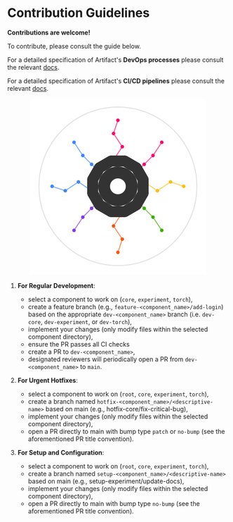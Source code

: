# Contribution Guidelines

**Contributions are welcome!**

To contribute, please consult the guide below.

For a detailed specification of Artifact's **DevOps processes** please consult the relevant [docs](../.github/docs/devops.md).

For a detailed specification of Artifact's **CI/CD pipelines** please consult the relevant [docs](../.github/docs/cicd.md).

<p align="center">
  <img src="../assets/artifact_ml_logo.svg" width="400" alt="Artifact-ML Logo">
</p>


1. **For Regular Development**:
   - select a component to work on (`core`, `experiment`, `torch`),
   - create a feature branch (e.g., `feature-<component_name>/add-login`) based on the appropriate `dev-<component_name>` branch (i.e. `dev-core`, `dev-experiment`, or `dev-torch`),
   - implement your changes (only modify files within the selected component directory),
   - ensure the PR passes all CI checks
   - create a PR to `dev-<component_name>`,
   - designated reviewers will periodically open a PR from `dev-<component_name>` to `main`.

2. **For Urgent Hotfixes**:
   - select a component to work on (`root`, `core`, `experiment`, `torch`),
   - create a branch named `hotfix-<component_name>/<descriptive-name>` based on main (e.g., hotfix-core/fix-critical-bug),
   - implement your changes (only modify files within the selected component directory),
   - open a PR directly to main with bump type `patch` or `no-bump` (see the aforementioned PR title convention).

3. **For Setup and Configuration**:
   - select a component to work on (`root`, `core`, `experiment`, `torch`),
   - create a branch named `setup-<component_name>/<descriptive-name>` based on main (e.g., setup-experiment/update-docs),
   - implement your changes (only modify files within the selected component directory),
   - open a PR directly to main with bump type `no-bump` (see the aforementioned PR title convention).